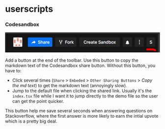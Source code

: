 # userscripts

### Codesandbox

![](./toolbar.png)

Add a button at the end of the toolbar. Use this button to copy the markdown text of the Codesandbox share button. Without this button, you have to:

* Click several times (`Share` > `Embeded` > `Other Sharing Buttons` > *Copy the md text*) to get the markdown text (annoyingly slow).
* Jump to the default file when clicking the shared link. Usually it's the `index.tsx` file while I want it to jump directly to the demo file so the user can get the point quicker.

This button help me save several seconds when answering questions on Stackoverflow, where the first answer is more likely to earn the intial upvote which is a pretty big deal.
